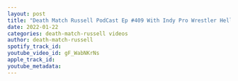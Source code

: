 ```yaml
---
layout: post
title: "Death Match Russell PodCast Ep #409 With Indy Pro Wrestler HellHound Mitch Malik"
date: 2022-01-22
categories: death-match-russell videos
author: death-match-russell
spotify_track_id: 
youtube_video_id: gF_WabNKrNs
apple_track_id: 
youtube_metadata: 
---
```

